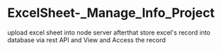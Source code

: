 # ExcelSheet-_Manage_Info_Project
upload excel sheet into node server afterthat store excel's record into database via rest API and View and Access the record
